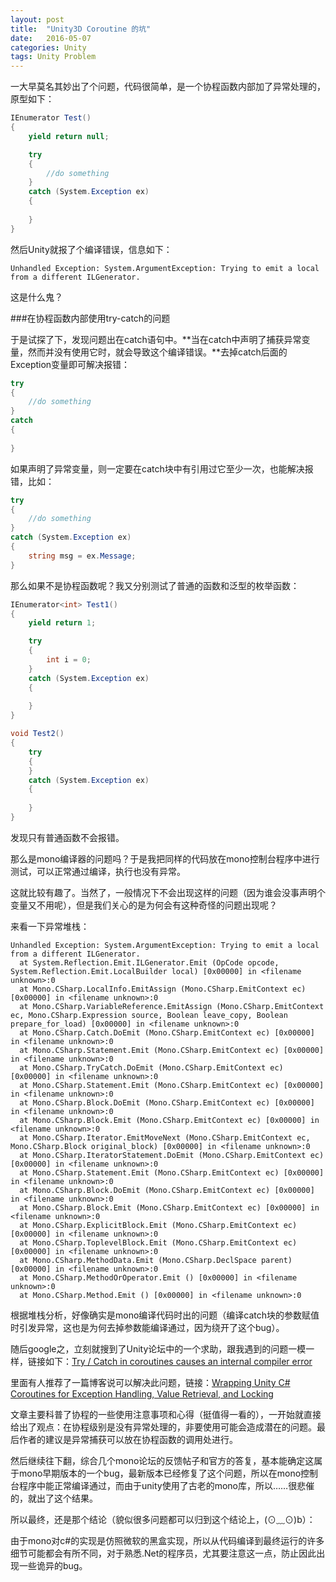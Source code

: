 ```yaml
---
layout: post
title:  "Unity3D Coroutine 的坑"
date:   2016-05-07
categories: Unity
tags: Unity Problem
---
```



一大早莫名其妙出了个问题，代码很简单，是一个协程函数内部加了异常处理的，原型如下：

```csharp
IEnumerator Test()
{
    yield return null;

    try
    {
        //do something
    }
    catch (System.Exception ex)
    {
        
    }
}
```

然后Unity就报了个编译错误，信息如下：

    Unhandled Exception: System.ArgumentException: Trying to emit a local from a different ILGenerator.

这是什么鬼？

###在协程函数内部使用try-catch的问题

于是试探了下，发现问题出在catch语句中。**当在catch中声明了捕获异常变量，然而并没有使用它时，就会导致这个编译错误。**去掉catch后面的Exception变量即可解决报错：

```csharp
try
{
    //do something
}
catch
{
    
}
```

如果声明了异常变量，则一定要在catch块中有引用过它至少一次，也能解决报错，比如：

```csharp
try
{
    //do something
}
catch (System.Exception ex)
{
    string msg = ex.Message;
}
```

那么如果不是协程函数呢？我又分别测试了普通的函数和泛型的枚举函数：

```csharp
IEnumerator<int> Test1()
{
    yield return 1;

    try
    {
        int i = 0;
    }
    catch (System.Exception ex)
    {
        
    }
}

void Test2()
{
    try
    {
    }
    catch (System.Exception ex)
    {
        
    }
}
```

发现只有普通函数不会报错。

那么是mono编译器的问题吗？于是我把同样的代码放在mono控制台程序中进行测试，可以正常通过编译，执行也没有异常。

这就比较有趣了。当然了，一般情况下不会出现这样的问题（因为谁会没事声明个变量又不用呢），但是我们关心的是为何会有这种奇怪的问题出现呢？

来看一下异常堆栈：

```
Unhandled Exception: System.ArgumentException: Trying to emit a local from a different ILGenerator.
  at System.Reflection.Emit.ILGenerator.Emit (OpCode opcode, System.Reflection.Emit.LocalBuilder local) [0x00000] in <filename unknown>:0 
  at Mono.CSharp.LocalInfo.EmitAssign (Mono.CSharp.EmitContext ec) [0x00000] in <filename unknown>:0 
  at Mono.CSharp.VariableReference.EmitAssign (Mono.CSharp.EmitContext ec, Mono.CSharp.Expression source, Boolean leave_copy, Boolean prepare_for_load) [0x00000] in <filename unknown>:0 
  at Mono.CSharp.Catch.DoEmit (Mono.CSharp.EmitContext ec) [0x00000] in <filename unknown>:0 
  at Mono.CSharp.Statement.Emit (Mono.CSharp.EmitContext ec) [0x00000] in <filename unknown>:0 
  at Mono.CSharp.TryCatch.DoEmit (Mono.CSharp.EmitContext ec) [0x00000] in <filename unknown>:0 
  at Mono.CSharp.Statement.Emit (Mono.CSharp.EmitContext ec) [0x00000] in <filename unknown>:0 
  at Mono.CSharp.Block.DoEmit (Mono.CSharp.EmitContext ec) [0x00000] in <filename unknown>:0 
  at Mono.CSharp.Block.Emit (Mono.CSharp.EmitContext ec) [0x00000] in <filename unknown>:0 
  at Mono.CSharp.Iterator.EmitMoveNext (Mono.CSharp.EmitContext ec, Mono.CSharp.Block original_block) [0x00000] in <filename unknown>:0 
  at Mono.CSharp.IteratorStatement.DoEmit (Mono.CSharp.EmitContext ec) [0x00000] in <filename unknown>:0 
  at Mono.CSharp.Statement.Emit (Mono.CSharp.EmitContext ec) [0x00000] in <filename unknown>:0 
  at Mono.CSharp.Block.DoEmit (Mono.CSharp.EmitContext ec) [0x00000] in <filename unknown>:0 
  at Mono.CSharp.Block.Emit (Mono.CSharp.EmitContext ec) [0x00000] in <filename unknown>:0 
  at Mono.CSharp.ExplicitBlock.Emit (Mono.CSharp.EmitContext ec) [0x00000] in <filename unknown>:0 
  at Mono.CSharp.ToplevelBlock.Emit (Mono.CSharp.EmitContext ec) [0x00000] in <filename unknown>:0 
  at Mono.CSharp.MethodData.Emit (Mono.CSharp.DeclSpace parent) [0x00000] in <filename unknown>:0 
  at Mono.CSharp.MethodOrOperator.Emit () [0x00000] in <filename unknown>:0 
  at Mono.CSharp.Method.Emit () [0x00000] in <filename unknown>:0 
```

根据堆栈分析，好像确实是mono编译代码时出的问题（编译catch块的参数赋值时引发异常，这也是为何去掉参数能编译通过，因为绕开了这个bug）。

随后google之，立刻就搜到了Unity论坛中的一个求助，跟我遇到的问题一模一样，链接如下：[Try / Catch in coroutines causes an internal compiler error][1]

里面有人推荐了一篇博客说可以解决此问题，链接：[Wrapping Unity C# Coroutines for Exception Handling, Value Retrieval, and Locking][2]

文章主要科普了协程的一些使用注意事项和心得（挺值得一看的），一开始就直接给出了观点：在协程级别是没有异常处理的，非要使用可能会造成潜在的问题。最后作者的建议是异常捕获可以放在协程函数的调用处进行。

然后继续往下翻，综合几个mono论坛的反馈帖子和官方的答复，基本能确定这属于mono早期版本的一个bug，最新版本已经修复了这个问题，所以在mono控制台程序中能正常编译通过，而由于unity使用了古老的mono库，所以……很悲催的，就出了这个结果。

所以最终，还是那个结论（貌似很多问题都可以归到这个结论上，(⊙﹏⊙)b）：

由于mono对c#的实现是仿照微软的黑盒实现，所以从代码编译到最终运行的许多细节可能都会有所不同，对于熟悉.Net的程序员，尤其要注意这一点，防止因此出现一些诡异的bug。


  [1]: http://forum.unity3d.com/threads/try-catch-in-coroutines-causes-an-internal-compiler-error.364866/
  [2]: http://www.zingweb.com/blog/2013/02/05/unity-coroutine-wrapper/
  